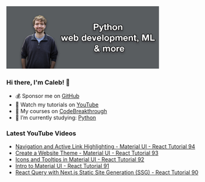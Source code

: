 <img src="github-cover-photo-my-face.jpg" width="400px" />

### Hi there, I'm Caleb! 🍛

- 💰 Sponsor me on [GitHub](https://github.com/sponsors/CalebCurry)
- 🎥 Watch my tutorials on [YouTube](https://www.youtube.com/calebthevideomaker2)
- 📗 My courses on [CodeBreakthrough](https://www.codebreakthrough.com)
- 🤔 I’m currently studying: [Python](https://www.youtube.com/watch?v=s3IvdkCq2_c&t=4254s)

### Latest YouTube Videos
<!-- YOUTUBE:START -->
- [Navigation and Active Link Highlighting - Material UI - React Tutorial 94](https://www.youtube.com/watch?v=LEbktaYL1hE)
- [Create a Website Theme - Material UI - React Tutorial 93](https://www.youtube.com/watch?v=3EIKAijo_aE)
- [Icons and Tooltips in Material UI - React Tutorial 92](https://www.youtube.com/watch?v=ZaqXQwS0BbU)
- [Intro to Material UI - React Tutorial 91](https://www.youtube.com/watch?v=YlBGGYrVtrw)
- [React Query with Next.js Static Site Generation &lpar;SSG&rpar; - React Tutorial 90](https://www.youtube.com/watch?v=PyjEnOumqg8)
<!-- YOUTUBE:END -->
